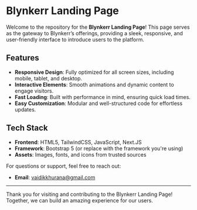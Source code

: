 # Blynkerr Landing Page

Welcome to the repository for the **Blynkerr Landing Page**! This page serves as the gateway to Blynkerr’s offerings, providing a sleek, responsive, and user-friendly interface to introduce users to the platform.

## Features

- **Responsive Design**: Fully optimized for all screen sizes, including mobile, tablet, and desktop.
- **Interactive Elements**: Smooth animations and dynamic content to engage visitors.
- **Fast Loading**: Built with performance in mind, ensuring quick load times.
- **Easy Customization**: Modular and well-structured code for effortless updates.

## Tech Stack

- **Frontend**: HTML5, TailwindCSS, JavaScript, Next.JS
- **Framework**: Bootstrap 5 (or replace with the framework you're using)
- **Assets**: Images, fonts, and icons from trusted sources


For questions or support, feel free to reach out:

- **Email**: vaidikkhurana@gmail.com
---

Thank you for visiting and contributing to the Blynkerr Landing Page! Together, we can build an amazing experience for our users.

